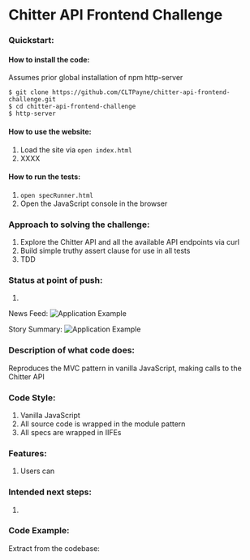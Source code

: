 Chitter API Frontend Challenge
=================

### Quickstart:
#### How to install the code:
Assumes prior global installation of npm http-server
```
$ git clone https://github.com/CLTPayne/chitter-api-frontend-challenge.git
$ cd chitter-api-frontend-challenge
$ http-server
```

#### How to use the website:
1. Load the site via ```open index.html```
2. XXXX

#### How to run the tests:
1. ```open specRunner.html```
2. Open the JavaScript console in the browser

### Approach to solving the challenge:
1. Explore the Chitter API and all the available API endpoints via curl
2. Build simple truthy assert clause for use in all tests
3. TDD

### Status at point of push:
1.

News Feed:
![Application Example](images/)

Story Summary:
![Application Example](images/)

### Description of what code does:
Reproduces the MVC pattern in vanilla JavaScript, making calls to the Chitter API

### Code Style:
1. Vanilla JavaScript
2. All source code is wrapped in the module pattern
3. All specs are wrapped in IIFEs

### Features:
1. Users can

### Intended next steps:
1.

### Code Example:
Extract from the codebase:
```

```
